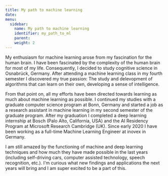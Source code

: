 ```yaml
---
title: My path to machine learning
date: 
menu:
  sidebar:
    name: My path to machine learning
    identifier: my_path_to_ml
    parent: 
    weight: 2
---
```


My enthusiasm for machine learning arose from my fascination for the human brain. I have been fascinated by the complexity of the human brain for most of my life. Consequently, I decided to study cognitive science in Osnabrück, Germany. After attending a machine learning class in my fourth semester I discovered my true passion: The study and delevopment of algorithms that can learn on their own, developing a sense of intelligence.

From that point on, all my efforts have been directed towards learning as much about machine learning as possible. I continued my studies with a graduate computer science program at Bonn, Germany and started a job as a research assistant in machine learning in my second semester of the graduate program. After my graduation I completed a deep learning internship at Bosch (Palo Alto, California, USA) and the AI Residency Program at Microsoft Research Cambridge (UK). Since early 2020 I have been working as a full-time Machine Learning Engineer at inovex in Germany.
 
I am still amazed by the functioning of machine and deep learning techniques and how much they have made possible in the last years (including self-driving cars, computer assisted technology, speech recognition, etc.). I'm curious what new findings and applications the next years will bring and I am super excited to be a part of this.
